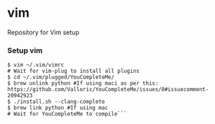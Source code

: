 # vim
Repository for Vim setup

### Setup vim 

```$ git clone git@github.com:shahadarsh/vim-setup.git ~/.vim
$ vim ~/.vim/vimrc
# Wait for vim-plug to install all plugins
$ cd ~/.vim/plugged/YouCompleteMe/
$ brew unlink python #If using maci as per this: https://github.com/Valloric/YouCompleteMe/issues/8#issuecomment-20942923
$ ./install.sh --clang-complete
$ brew link python #If using mac
# Wait for YouCompleteMe to compile```
